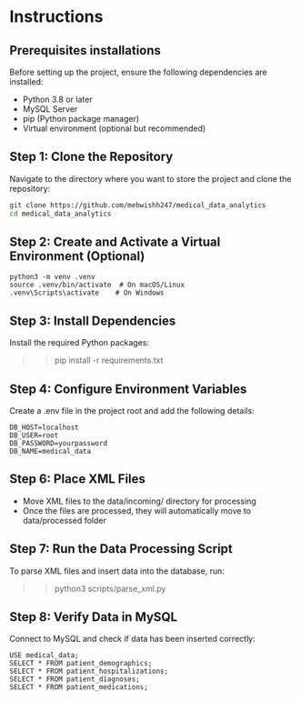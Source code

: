 # Instructions

## Prerequisites installations

Before setting up the project, ensure the following dependencies are installed:

- Python 3.8 or later
- MySQL Server
- pip (Python package manager)
- Virtual environment (optional but recommended)


## Step 1: Clone the Repository

Navigate to the directory where you want to store the project and clone the repository:

```bash
git clone https://github.com/mehwishh247/medical_data_analytics
cd medical_data_analytics
```

## Step 2: Create and Activate a Virtual Environment (Optional)
```
python3 -m venv .venv
source .venv/bin/activate  # On macOS/Linux
.venv\Scripts\activate    # On Windows

```

## Step 3: Install Dependencies

Install the required Python packages:

>> pip install -r requirements.txt

## Step 4: Configure Environment Variables

Create a .env file in the project root and add the following details:
```
DB_HOST=localhost
DB_USER=root
DB_PASSWORD=yourpassword
DB_NAME=medical_data
```

## Step 6: Place XML Files

- Move XML files to the data/incoming/ directory for processing
- Once the files are processed, they will automatically move to data/processed folder

## Step 7: Run the Data Processing Script

To parse XML files and insert data into the database, run:

>> python3 scripts/parse_xml.py

## Step 8: Verify Data in MySQL

Connect to MySQL and check if data has been inserted correctly:

```
USE medical_data;
SELECT * FROM patient_demographics;
SELECT * FROM patient_hospitalizations;
SELECT * FROM patient_diagnoses;
SELECT * FROM patient_medications;
```


